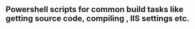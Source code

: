 ## Powershell scripts for common build tasks like getting source code, compiling , IIS settings etc.